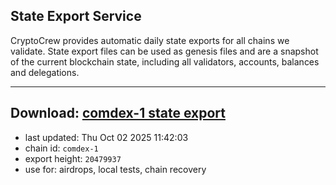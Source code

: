 ## State Export Service
CryptoCrew provides automatic daily state exports for all chains we validate. State export files can be used as genesis files and are a snapshot of the current blockchain state, including all validators, accounts, balances and delegations.

---
**Download: [comdex-1 state export](https://dl-eu2.ccvalidators.com/SERVICE/comdex/comdex-1_export_20479937.json)**
---

- last updated: Thu Oct 02 2025 11:42:03
- chain id: `comdex-1`
- export height: `20479937`
- use for: airdrops, local tests, chain recovery
